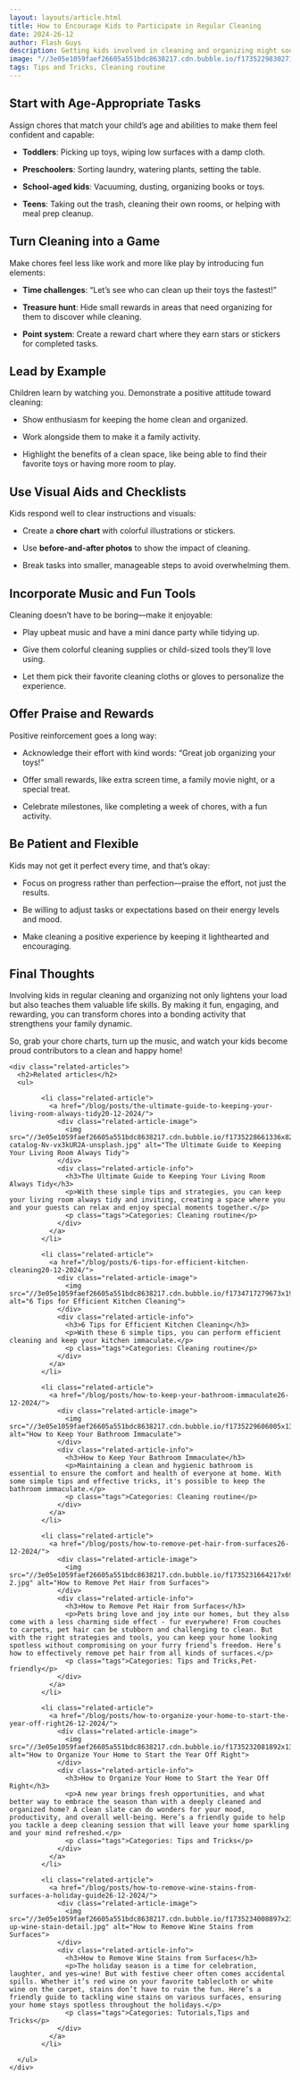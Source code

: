 ```yaml
---
layout: layouts/article.html
title: How to Encourage Kids to Participate in Regular Cleaning
date: 2024-26-12
author: Flash Guys
description: Getting kids involved in cleaning and organizing might sound like a challenge, but it’s a valuable life skill that teaches responsibility, teamwork, and pride in their surroundings. With the right approach, you can turn cleaning into a fun and rewarding activity that the whole family can enjoy. Here are some friendly tips to encourage your little ones to join in on keeping the house tidy.
image: "//3e05e1059faef26605a551bdc8638217.cdn.bubble.io/f1735229830271x681591647694456000/d7a35a818adf866417a59dd8009d8e86.png"
tags: Tips and Tricks, Cleaning routine
---
```


## Start with Age-Appropriate Tasks

Assign chores that match your child’s age and abilities to make them feel confident and capable:



- **Toddlers**: Picking up toys, wiping low surfaces with a damp cloth.

- **Preschoolers**: Sorting laundry, watering plants, setting the table.

- **School-aged kids**: Vacuuming, dusting, organizing books or toys.

- **Teens**: Taking out the trash, cleaning their own rooms, or helping with meal prep cleanup.

## Turn Cleaning into a Game

Make chores feel less like work and more like play by introducing fun elements:



- **Time challenges**: “Let’s see who can clean up their toys the fastest!”

- **Treasure hunt**: Hide small rewards in areas that need organizing for them to discover while cleaning.

- **Point system**: Create a reward chart where they earn stars or stickers for completed tasks.

## Lead by Example

Children learn by watching you. Demonstrate a positive attitude toward cleaning:



- Show enthusiasm for keeping the home clean and organized.

- Work alongside them to make it a family activity.

- Highlight the benefits of a clean space, like being able to find their favorite toys or having more room to play.

## Use Visual Aids and Checklists

Kids respond well to clear instructions and visuals:



- Create a **chore chart** with colorful illustrations or stickers.

- Use **before-and-after photos** to show the impact of cleaning.

- Break tasks into smaller, manageable steps to avoid overwhelming them.

## Incorporate Music and Fun Tools

Cleaning doesn’t have to be boring—make it enjoyable:



- Play upbeat music and have a mini dance party while tidying up.

- Give them colorful cleaning supplies or child-sized tools they’ll love using.

- Let them pick their favorite cleaning cloths or gloves to personalize the experience.

## Offer Praise and Rewards

Positive reinforcement goes a long way:



- Acknowledge their effort with kind words: “Great job organizing your toys!”

- Offer small rewards, like extra screen time, a family movie night, or a special treat.

- Celebrate milestones, like completing a week of chores, with a fun activity.

## Be Patient and Flexible

Kids may not get it perfect every time, and that’s okay:



- Focus on progress rather than perfection—praise the effort, not just the results.

- Be willing to adjust tasks or expectations based on their energy levels and mood.

- Make cleaning a positive experience by keeping it lighthearted and encouraging.

## Final Thoughts

Involving kids in regular cleaning and organizing not only lightens your load but also teaches them valuable life skills. By making it fun, engaging, and rewarding, you can transform chores into a bonding activity that strengthens your family dynamic.

So, grab your chore charts, turn up the music, and watch your kids become proud contributors to a clean and happy home!


    <div class="related-articles">
      <h2>Related articles</h2>
      <ul>
        
            <li class="related-article">
              <a href="/blog/posts/the-ultimate-guide-to-keeping-your-living-room-always-tidy20-12-2024/">
                <div class="related-article-image">
                  <img src="//3e05e1059faef26605a551bdc8638217.cdn.bubble.io/f1735228661336x825098914528422400/thought-catalog-Nv-vx3kUR2A-unsplash.jpg" alt="The Ultimate Guide to Keeping Your Living Room Always Tidy">
                </div>
                <div class="related-article-info">
                  <h3>The Ultimate Guide to Keeping Your Living Room Always Tidy</h3>
                  <p>With these simple tips and strategies, you can keep your living room always tidy and inviting, creating a space where you and your guests can relax and enjoy special moments together.</p>
                  <p class="tags">Categories: Cleaning routine</p>
                </div>
              </a>
            </li>
          
            <li class="related-article">
              <a href="/blog/posts/6-tips-for-efficient-kitchen-cleaning20-12-2024/">
                <div class="related-article-image">
                  <img src="//3e05e1059faef26605a551bdc8638217.cdn.bubble.io/f1734717279673x194183628966472000/kitchen.png" alt="6 Tips for Efficient Kitchen Cleaning">
                </div>
                <div class="related-article-info">
                  <h3>6 Tips for Efficient Kitchen Cleaning</h3>
                  <p>With these 6 simple tips, you can perform efficient cleaning and keep your kitchen immaculate.</p>
                  <p class="tags">Categories: Cleaning routine</p>
                </div>
              </a>
            </li>
          
            <li class="related-article">
              <a href="/blog/posts/how-to-keep-your-bathroom-immaculate26-12-2024/">
                <div class="related-article-image">
                  <img src="//3e05e1059faef26605a551bdc8638217.cdn.bubble.io/f1735229606005x136130512563203970/bathroom.png" alt="How to Keep Your Bathroom Immaculate">
                </div>
                <div class="related-article-info">
                  <h3>How to Keep Your Bathroom Immaculate</h3>
                  <p>Maintaining a clean and hygienic bathroom is essential to ensure the comfort and health of everyone at home. With some simple tips and effective tricks, it's possible to keep the bathroom immaculate.</p>
                  <p class="tags">Categories: Cleaning routine</p>
                </div>
              </a>
            </li>
          
            <li class="related-article">
              <a href="/blog/posts/how-to-remove-pet-hair-from-surfaces26-12-2024/">
                <div class="related-article-image">
                  <img src="//3e05e1059faef26605a551bdc8638217.cdn.bubble.io/f1735231664217x691536964464594800/pets-2.jpg" alt="How to Remove Pet Hair from Surfaces">
                </div>
                <div class="related-article-info">
                  <h3>How to Remove Pet Hair from Surfaces</h3>
                  <p>Pets bring love and joy into our homes, but they also come with a less charming side effect - fur everywhere! From couches to carpets, pet hair can be stubborn and challenging to clean. But with the right strategies and tools, you can keep your home looking spotless without compromising on your furry friend’s freedom. Here’s how to effectively remove pet hair from all kinds of surfaces.</p>
                  <p class="tags">Categories: Tips and Tricks,Pet-friendly</p>
                </div>
              </a>
            </li>
          
            <li class="related-article">
              <a href="/blog/posts/how-to-organize-your-home-to-start-the-year-off-right26-12-2024/">
                <div class="related-article-image">
                  <img src="//3e05e1059faef26605a551bdc8638217.cdn.bubble.io/f1735232081892x130695813371761500/part.jpg" alt="How to Organize Your Home to Start the Year Off Right">
                </div>
                <div class="related-article-info">
                  <h3>How to Organize Your Home to Start the Year Off Right</h3>
                  <p>A new year brings fresh opportunities, and what better way to embrace the season than with a deeply cleaned and organized home? A clean slate can do wonders for your mood, productivity, and overall well-being. Here’s a friendly guide to help you tackle a deep cleaning session that will leave your home sparkling and your mind refreshed.</p>
                  <p class="tags">Categories: Tips and Tricks</p>
                </div>
              </a>
            </li>
          
            <li class="related-article">
              <a href="/blog/posts/how-to-remove-wine-stains-from-surfaces-a-holiday-guide26-12-2024/">
                <div class="related-article-image">
                  <img src="//3e05e1059faef26605a551bdc8638217.cdn.bubble.io/f1735234008897x233981587408311780/close-up-wine-stain-detail.jpg" alt="How to Remove Wine Stains from Surfaces">
                </div>
                <div class="related-article-info">
                  <h3>How to Remove Wine Stains from Surfaces</h3>
                  <p>The holiday season is a time for celebration, laughter, and yes—wine! But with festive cheer often comes accidental spills. Whether it’s red wine on your favorite tablecloth or white wine on the carpet, stains don’t have to ruin the fun. Here’s a friendly guide to tackling wine stains on various surfaces, ensuring your home stays spotless throughout the holidays.</p>
                  <p class="tags">Categories: Tutorials,Tips and Tricks</p>
                </div>
              </a>
            </li>
          
      </ul>
    </div>
    